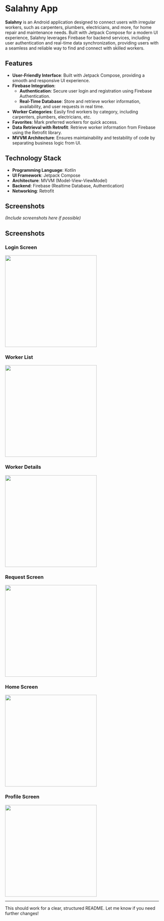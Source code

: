 

# Salahny App

**Salahny** is an Android application designed to connect users with irregular workers, such as carpenters, plumbers, electricians, and more, for home repair and maintenance needs. Built with Jetpack Compose for a modern UI experience, Salahny leverages Firebase for backend services, including user authentication and real-time data synchronization, providing users with a seamless and reliable way to find and connect with skilled workers.

## Features

- **User-Friendly Interface**: Built with Jetpack Compose, providing a smooth and responsive UI experience.
- **Firebase Integration**:
  - **Authentication**: Secure user login and registration using Firebase Authentication.
  - **Real-Time Database**: Store and retrieve worker information, availability, and user requests in real time.
- **Worker Categories**: Easily find workers by category, including carpenters, plumbers, electricians, etc.
- **Favorites**: Mark preferred workers for quick access.
- **Data Retrieval with Retrofit**: Retrieve worker information from Firebase using the Retrofit library.
- **MVVM Architecture**: Ensures maintainability and testability of code by separating business logic from UI.

## Technology Stack

- **Programming Language**: Kotlin
- **UI Framework**: Jetpack Compose
- **Architecture**: MVVM (Model-View-ViewModel)
- **Backend**: Firebase (Realtime Database, Authentication)
- **Networking**: Retrofit


## Screenshots

*(Include screenshots here if possible)*
## Screenshots

### Login Screen
<img src="https://github.com/user-attachments/assets/e3a9f00d-c5cf-4974-8d88-10d8ac1e3e8b" width="300">

### Worker List
<img src="https://github.com/user-attachments/assets/d5a31641-53cd-450d-9a3c-e988c604b733" width="300">

### Worker Details
<img src="https://github.com/user-attachments/assets/b7b0efb4-2ff2-4976-8a16-7717bd468841" width="300">

### Request Screen
<img src="https://github.com/user-attachments/assets/2ab9259c-9fdf-44a9-984c-34ae2f05b304" width="300">

### Home Screen
<img src="https://github.com/user-attachments/assets/5f0c67de-b7be-4a9d-b59b-176686118887" width="300">

### Profile Screen
<img src="https://github.com/user-attachments/assets/d82c7394-8084-4ffa-9eec-054875b91ff0" width="300">


--- 

This should work for a clear, structured README. Let me know if you need further changes!
